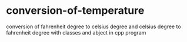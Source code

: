 # conversion-of-temperature
conversion of fahrenheit degree to celsius degree and celsius degree to fahrenheit degree with classes and abject in cpp program
